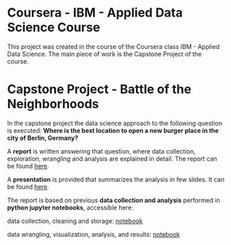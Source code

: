 # Coursera - IBM - Applied Data Science Course
This project was created in the course of the Coursera class IBM - Applied Data Science. 
The main piece of work is the Capstone Project of the course. 

# Capstone Project - Battle of the Neighborhoods
In the capstone project the data science approach to the following question is executed:
**Where is the best location to open a new burger place in the city of Berlin, Germany?**

A **report** is written answering that question, where data collection, exploration, wrangling and analysis are explained in detail. The report can be found [here](https://github.com/jasonski/IBMAppliedDataScienceCapstone/blob/master/BJB_fullreport.md).

A **presentation** is provided that summarizes the analysis in few slides. It can be found [here](https://github.com/jasonski/IBMAppliedDataScienceCapstone/blob/master/CapstoneProjectBJBPresentation.pdf).

The report is based on previous **data collection and analysis** performed in **python jupyter notebooks**, accessible here:

data collection, cleaning and storage: [notebook](https://nbviewer.jupyter.org/github/jasonski/IBMAppliedDataScienceCapstone/blob/master/CapstoneProjectBJB_Part1.ipynb)

data wrangling, visualization, analysis, and results: [notebook](https://nbviewer.jupyter.org/github/jasonski/IBMAppliedDataScienceCapstone/blob/master/CapstoneProjectBJB_Part2.ipynb)

